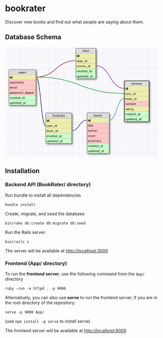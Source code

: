# bookrater

Discover new books and find out what people are saying about them.

## Database Schema

![Database Schema](schema.png)

## Installation

### Backend API (BookRater/ directory)

Run bundle to install all dependencies

```
bundle install
```

Create, migrate, and seed the database:

```
bin/rake db:create db:migrate db:seed
```

Run the Rails server:

```
bin/rails s
```

The server will be available at <http://localhost:3000>

### Frontend (App/ directory)

To run the **frontend server**, use the following command from the `App/` directory

```
ruby -run -e httpd . -p 9000
```

Alternatively, you can also use **serve** to run the frontend server, if you are in the root directory of the repository:

```
serve -p 9000 App/
```

(use `npm install -g serve` to install serve)

The frontend server will be available at <http://localhost:9000>

